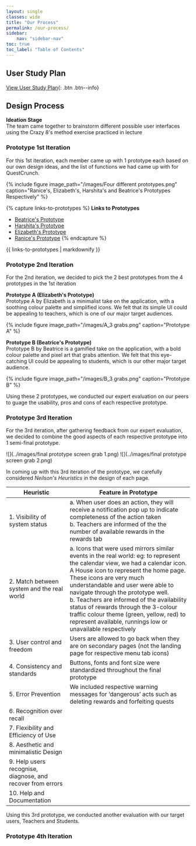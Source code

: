 ```yaml
---
layout: single
classes: wide
title: "Our Process"
permalink: /our-process/
sidebar:
    nav: "sidebar-nav"
toc: true
toc_label: "Table of Contents"
---
```


## User Study Plan

[View User Study Plan](../downloads/user-study-plan.pdf){: .btn .btn--info}


## Design Process

**Ideation Stage**  
The team came together to brainstorm different possible user interfaces using the Crazy 8's method exercise practiced in lecture

### Prototype 1st Iteration
For this 1st iteration, each member came up with 1 prototype each based on our own design ideas, and the list of functions we had came up with for QuestCrunch.


{% include figure 
    image_path="/images/Four different prototypes.png" 
    caption="Ranice's, Elizabeth's, Harshita's and Beatrice's Prototypes Respectively" 
%}

{% capture links-to-prototypes %}
**Links to Prototypes**  
- [Beatrice's Prototype](https://www.figma.com/file/1ToIF30VJqs9NkOJ5psGkh/CS3240-QuestCrunch-Beats-Prototype?node-id=0%3A1)  
- [Harshita's Prototype](https://www.figma.com/file/PQWmo02hn3ZehW9WVRuF23/QuestCrunch-Prototype---Harshita?node-id=0%3A1)  
- [Elizabeth's Prototype](https://www.figma.com/file/UA5p3GrWht12BUhlObDx4X/Elizabeth-Prototype?node-id=1%3A137)  
- [Ranice's Prototype](https://www.figma.com/file/Thxmllsblou1vUSflYXVrk/CS3240-Project-Prototype?node-id=0%3A1)
{% endcapture %}

<div class="notice--primary">{{ links-to-prototypes | markdownify }}</div>

### Prototype 2nd Iteration
For the 2nd iteration, we decided to pick the 2 best prototypes from the 4 prototypes in the 1st iteration

**Prototype A (Elizabeth's Prototype)**  
Prototype A by Elizabeth is a minimalist take on the application, with a soothing colour palette and simplified icons. We felt that its simple UI could be appealing to teachers, which is one of our major target audiences.

{% include figure 
    image_path="/images/A_3 grabs.png" 
    caption="Prototype A" 
%}

**Prototype B (Beatrice's Prototype)**  
Prototype B by Beatrice is a gamified take on the application, with a bold colour palette and pixel art that grabs attention. We felt that this eye-catching UI could be appealing to students, which is our other major target audience.

{% include figure 
    image_path="/images/B_3 grabs.png" 
    caption="Prototype B" 
%}

Using these 2 prototypes, we conducted our expert evaluation on our peers to guage the usability, pros and cons of each respective prototype.

### Prototype 3rd Iteration
For the 3rd iteration, after gathering feedback from our expert evaluation, we decided to combine the good aspects of each respective prototype into 1 semi-final prototype.

![](../images/final prototype screen grab 1.png)
![](../images/final prototype screen grab 2.png)

In coming up with this 3rd iteration of the prototype, we carefully considered _Neilson's Heuristics_ in the design of each page. 

| Heuristic          | Feature in Prototype |
|--------------------|----------------------|
|1. Visibility of system status |  a. When user does an action, they will receive a notification pop up to indicate completeness of the action taken <br> b. Teachers are informed of the the number of available rewards in the rewards tab |
|2. Match between system and the real world | a. Icons that were used mirrors similar events in the real world: eg: to represent the calendar view, we had a calendar icon. A House icon to represent the home page. These icons are very much understandable and user were able to navigate through the prototype well. <br> b. Teachers are informed of the availability status of rewards through the 3-colour traffic colour theme (green, yellow, red) to represent available, runnings low or unavailable respectively |
|3. User control and freedom | Users are allowed to go back when they are on secondary pages (not the landing page for respective menu tab icons) |
|4. Consistency and standards | Buttons, fonts and font size were standardized throughout the final prototype |
|5. Error Prevention | We included respective warning messages for ‘dangerous’ acts such as deleting rewards and forfeiting quests |
|6. Recognition over recall | |
|7. Flexibility and Efficiency of Use ||
|8. Aesthetic and minimalistic Design||
|9. Help users recognise, diagnose, and recover from errors ||
|10. Help and Documentation||

Using this 3rd prototype, we conducted another evaluation with our target users, Teachers and Students. 

### Prototype 4th Iteration
